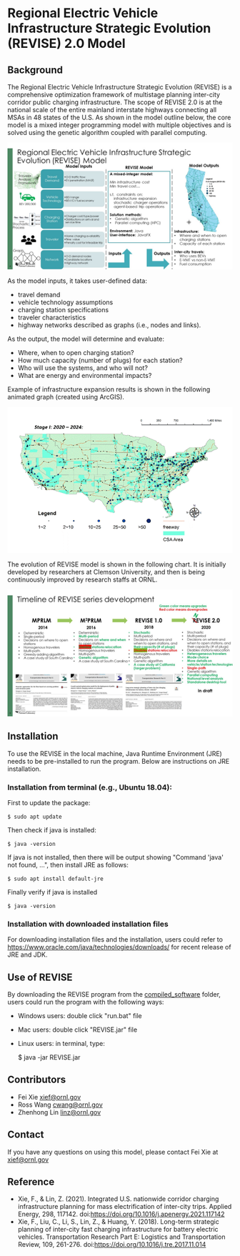 # Regional Electric Vehicle Infrastructure Strategic Evolution (REVISE) 2.0 Model

## Background

The Regional Electric Vehicle Infrastructure Strategic Evolution (REVISE) is a comprehensive optimization framework of multistage planning inter-city corridor public charging infrastructure. The scope of REVISE 2.0 is at the national scale of the entire mainland interstate highways connecting all MSAs in 48 states of the U.S. As shown in the model outline below, the core model is a mixed integer programming model with multiple objectives and is solved using the genetic algorithm coupled with parallel computing. 

![GitHub Logo](/image/framework.jpg)

As the model inputs, it takes user-defined data:

  * travel demand
  * vehicle technology assumptions
  * charging station specifications
  * traveler characteristics
  * highway networks described as graphs (i.e., nodes and links). 

As the output, the model will determine and evaluate:

  * Where, when  to open charging station?
  * How much capacity (number of plugs) for each station?
  * Who will use the systems, and who will not?
  * What are energy and environmental impacts?

Example of infrastructure expansion results is shown in the following animated graph (created using ArcGIS).

![GitHub Logo](/image/transition_map.gif)
  
The evolution of REVISE model is shown in the following chart. It is initially developed by researchers at Clemson University, and then is being continuously improved by research staffs at ORNL.

![GitHub Logo](/image/evolution.jpg)

## Installation

To use the REVISE in the local machine, Java Runtime Environment (JRE) needs to be pre-installed to run the program. Below are instructions on JRE installation.

### Installation from terminal (e.g., Ubuntu 18.04):

First to update the package:

	$ sudo apt update
	
Then check if java is installed:

	$ java -version
	
If java is not installed, then there will be output showing "Command 'java' not found, ...", then install JRE as follows:

	$ sudo apt install default-jre
	
Finally verify if java is installed

	$ java -version
	
### Installation with downloaded installation files 

For downloading installation files and the installation, users could refer to https://www.oracle.com/java/technologies/downloads/ for recent release of JRE and JDK.

## Use of REVISE

By downloading the REVISE program from the [compiled_software](/compiled_software/REVISE_2_0/) folder, users could run the program with the following ways:

  * Windows users: double click "run.bat" file
  * Mac users: double click "REVISE.jar" file
  * Linux users: in terminal, type:
	
	$ java -jar REVISE.jar
 





## Contributors 
- Fei Xie <xief@ornl.gov>
- Ross Wang <cwang@ornl.gov>
- Zhenhong Lin <linz@ornl.gov>

## Contact 
If you have any questions on using this model, please contact Fei Xie at <xief@ornl.gov>

## Reference
  * Xie, F., & Lin, Z. (2021). Integrated U.S. nationwide corridor charging infrastructure planning for mass electrification of inter-city trips. Applied Energy, 298, 117142. doi:https://doi.org/10.1016/j.apenergy.2021.117142
  * Xie, F., Liu, C., Li, S., Lin, Z., & Huang, Y. (2018). Long-term strategic planning of inter-city fast charging infrastructure for battery electric vehicles. Transportation Research Part E: Logistics and Transportation Review, 109, 261-276. doi:https://doi.org/10.1016/j.tre.2017.11.014
 